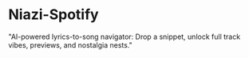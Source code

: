 # Niazi-Spotify
"AI-powered lyrics-to-song navigator: Drop a snippet, unlock full track vibes, previews, and nostalgia nests."
